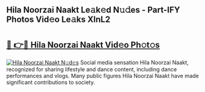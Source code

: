 ## Hila Noorzai Naakt Le𝚊k𝚎d N𝚞𝚍es - Part-IFY Photos Vid𝚎o Le𝚊ks XlnL2

# <h2><a href="http://fb35lm6.evod.top/?m=Hila+Noorzai+Naakt">🔗 👉🔴 Hila Noorzai Naakt Vid𝚎o Ph𝚘t𝚘s</a></h2>

[![Hila Noorzai Naakt N𝚞d𝚎s](https://i.imgur.com/8V9OHl7.gif)](http://fb35lm6.evod.top/?m=Hila+Noorzai+Naakt)
Social media sensation Hila Noorzai Naakt, recognized for sharing lifestyle and dance content, including dance performances and vlogs. Many public figures Hila Noorzai Naakt have made significant contributions to society. 
